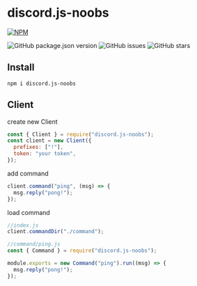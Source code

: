 # discord.js-noobs

[![NPM](https://nodei.co/npm/discord.js-noobs.png)](https://nodei.co/npm/discord.js-noobs/)

![GitHub package.json version](https://img.shields.io/github/package-json/v/Mikan-OwO/discord.js-noobs)
![GitHub issues](https://img.shields.io/github/issues/Mikan-OwO/discord.js-noobs)
![GitHub stars](https://img.shields.io/github/stars/Mikan-OwO/discord.js-noobs?style=social)

## Install

```shell
npm i discord.js-noobs
```

## Client

create new Client

```js
const { Client } = require("discord.js-noobs");
const client = new Client({
  prefixes: ["!"],
  token: "your token",
});
```

add command

```js
client.command("ping", (msg) => {
  msg.reply("pong!");
});
```

load command

```js
//index.js
client.commandDir("./command");

//command/ping.js
const { Command } = require("discord.js-noobs");

module.exports = new Command("ping").run((msg) => {
  msg.reply("pong!");
});
```
